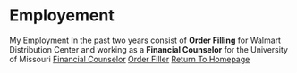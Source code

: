 # Employement
My Employment In the past two years consist of **Order Filling** for Walmart Distribution Center and working as a **Financial Counselor** for the University of Missouri
[Financial Counselor](https://financialsuccess.missouri.edu/)
[Order Filler](https://careers.walmart.com/distribution-centers-and-drivers/distribution-centers)
[Return To Homepage](./README.md)
